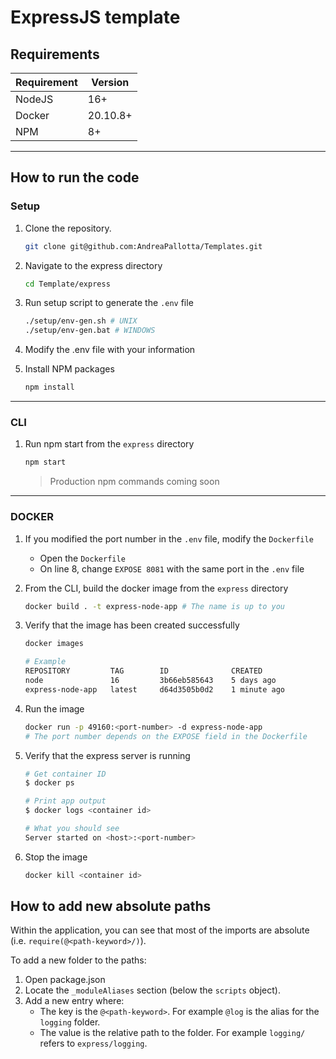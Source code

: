 # ExpressJS template

## Requirements

| Requirement | Version  |
|-------------|----------|
| NodeJS      | 16+      |
| Docker      | 20.10.8+ |
| NPM         | 8+       |

---

## How to run the code

### Setup

1. Clone the repository.

    ```bash
    git clone git@github.com:AndreaPallotta/Templates.git
    ```

2. Navigate to the express directory

    ```bash
    cd Template/express
    ```

3. Run setup script to generate the `.env` file

    ```bash
    ./setup/env-gen.sh # UNIX
    ./setup/env-gen.bat # WINDOWS
    ```

4. Modify the .env file with your information

5. Install NPM packages

    ```bash
    npm install
    ```

---

### CLI

1. Run npm start from the `express` directory

    ```bash
    npm start
    ```

    > Production npm commands coming soon

---

### DOCKER

1. If you modified the port number in the `.env` file, modify the `Dockerfile`

    - Open the `Dockerfile`
    - On line 8, change `EXPOSE 8081` with the same port in the `.env` file

2. From the CLI, build the docker image from the `express` directory

    ```bash
    docker build . -t express-node-app # The name is up to you
    ```

3. Verify that the image has been created successfully

    ```bash
    docker images

    # Example
    REPOSITORY         TAG        ID              CREATED
    node               16         3b66eb585643    5 days ago
    express-node-app   latest     d64d3505b0d2    1 minute ago
    ```

4. Run the image

    ```bash
    docker run -p 49160:<port-number> -d express-node-app
    # The port number depends on the EXPOSE field in the Dockerfile
    ```

5. Verify that the express server is running

    ```bash
    # Get container ID
    $ docker ps

    # Print app output
    $ docker logs <container id>

    # What you should see
    Server started on <host>:<port-number>
    ```

6. Stop the image

    ```bash
    docker kill <container id>
    ```

## How to add new absolute paths

Within the application, you can see that most of the imports are absolute (i.e. `require(@<path-keyword>/)`).

To add a new folder to the paths:

1. Open package.json
2. Locate the `_moduleAliases` section (below the `scripts` object).
3. Add a new entry where:
   - The key is the `@<path-keyword>`. For example `@log` is the alias for the `logging` folder.
   - The value is the relative path to the folder. For example `logging/` refers to `express/logging`.
